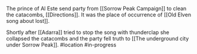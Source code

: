 The prince of Al Este send party from [[Sorrow Peak Campaign]] to clean the catacombs,
[[Directions]].
It was the place of occurrence of [[Old Elven song about lost]].

Shortly after [[Adarra]] tried to stop the song with thunderclap she collapsed the catacombs and the party fell truth to  [[The underground city under Sorrow Peak]].
#location #in-progress 